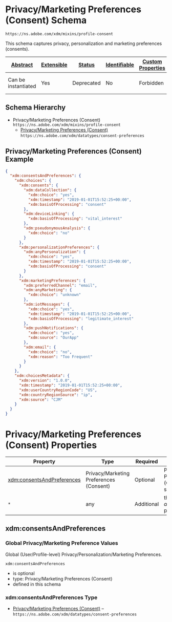 
# Privacy/Marketing Preferences (Consent) Schema

```
https://ns.adobe.com/xdm/mixins/profile-consent
```

This schema captures privacy, personalization and marketing preferences (consents).

| [Abstract](../../../abstract.md) | [Extensible](../../../extensions.md) | [Status](../../../status.md) | [Identifiable](../../../id.md) | [Custom Properties](../../../extensions.md) | [Additional Properties](../../../extensions.md) | Defined In |
|----------------------------------|--------------------------------------|------------------------------|--------------------------------|---------------------------------------------|-------------------------------------------------|------------|
| Can be instantiated | Yes | Deprecated | No | Forbidden | Permitted | [mixins/profile/deprecated-profile-consent.schema.json](mixins/profile/deprecated-profile-consent.schema.json) |
## Schema Hierarchy

* Privacy/Marketing Preferences (Consent) `https://ns.adobe.com/xdm/mixins/profile-consent`
  * [Privacy/Marketing Preferences (Consent)](../../datatypes/deprecated-consentpreferences.schema.md) `https://ns.adobe.com/xdm/datatypes/consent-preferences`


## Privacy/Marketing Preferences (Consent) Example
```json
{
  "xdm:consentsAndPreferences": {
    "xdm:choices": {
      "xdm:consents": {
        "xdm:dataCollection": {
          "xdm:choice": "yes",
          "xdm:timestamp": "2019-01-01T15:52:25+00:00",
          "xdm:basisOfProcessing": "consent"
        },
        "xdm:deviceLinking": {
          "xdm:basisOfProcessing": "vital_interest"
        },
        "xdm:pseudonymousAnalysis": {
          "xdm:choice": "no"
        }
      },
      "xdm:personalizationPreferences": {
        "xdm:anyPersonalization": {
          "xdm:choice": "yes",
          "xdm:timestamp": "2019-01-01T15:52:25+00:00",
          "xdm:basisOfProcessing": "consent"
        }
      },
      "xdm:marketingPreferences": {
        "xdm:preferredChannel": "email",
        "xdm:anyMarketing": {
          "xdm:choice": "unknown"
        },
        "xdm:iotMessages": {
          "xdm:choice": "yes",
          "xdm:timestamp": "2019-01-01T15:52:25+00:00",
          "xdm:basisOfProcessing": "legitimate_interest"
        },
        "xdm:pushNotifications": {
          "xdm:choice": "yes",
          "xdm:source": "OurApp"
        },
        "xdm:email": {
          "xdm:choice": "no",
          "xdm:reason": "Too Frequent"
        }
      }
    },
    "xdm:choicesMetadata": {
      "xdm:version": "1.0.0",
      "xdm:timestamp": "2019-01-01T15:52:25+00:00",
      "xdm:userCountryRegionCode": "US",
      "xdm:countryRegionSource": "ip",
      "xdm:source": "CJM"
    }
  }
}
```

# Privacy/Marketing Preferences (Consent) Properties

| Property | Type | Required | Defined by |
|----------|------|----------|------------|
| [xdm:consentsAndPreferences](#xdmconsentsandpreferences) | Privacy/Marketing Preferences (Consent) | Optional | Privacy/Marketing Preferences (Consent) (this schema) |
| `*` | any | Additional | this schema *allows* additional properties |

## xdm:consentsAndPreferences
### Global Privacy/Marketing Preference Values

Global (User/Profile-level) Privacy/Personalization/Marketing Preferences.

`xdm:consentsAndPreferences`
* is optional
* type: Privacy/Marketing Preferences (Consent)
* defined in this schema

### xdm:consentsAndPreferences Type


* [Privacy/Marketing Preferences (Consent)](../../datatypes/deprecated-consentpreferences.schema.md) – `https://ns.adobe.com/xdm/datatypes/consent-preferences`




